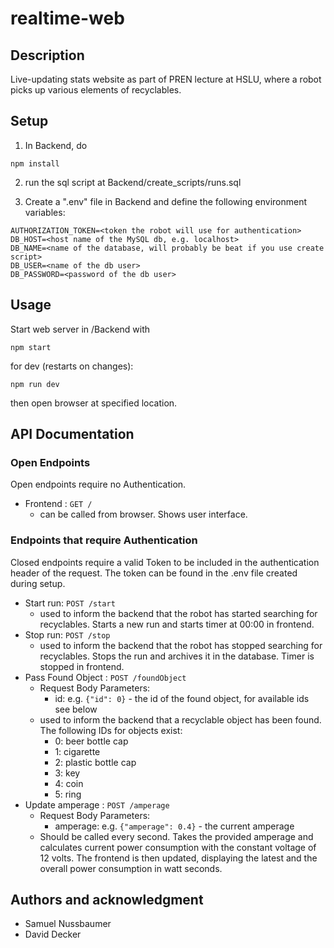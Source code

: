 # realtime-web

## Description
Live-updating stats website as part of PREN lecture at HSLU, where a robot picks up various elements of recyclables.

## Setup
1. In Backend, do
```
npm install
```

2. run the sql script at Backend/create_scripts/runs.sql

3. Create a ".env" file in Backend and define the following environment variables:
```
AUTHORIZATION_TOKEN=<token the robot will use for authentication>
DB_HOST=<host name of the MySQL db, e.g. localhost>
DB_NAME=<name of the database, will probably be beat if you use create script>
DB_USER=<name of the db user>
DB_PASSWORD=<password of the db user>
```

## Usage
Start web server in /Backend with

```
npm start
```

for dev (restarts on changes):

```
npm run dev
```
then open browser at specified location.

## API Documentation
### Open Endpoints

Open endpoints require no Authentication.

* Frontend : `GET /`
  * can be called from browser. Shows user interface.

### Endpoints that require Authentication

Closed endpoints require a valid Token to be included in the authentication header of the
request. The token can be found in the .env file created during setup.

* Start run: `POST /start`
  * used to inform the backend that the robot has started searching for recyclables. Starts a new run 
  and starts timer at 00:00 in frontend.
* Stop run: `POST /stop`
  * used to inform the backend that the robot has stopped searching for recyclables. Stops the run
      and archives it in the database. Timer is stopped in frontend.
* Pass Found Object : `POST /foundObject`
  * Request Body Parameters: 
    * id: e.g. `{"id": 0}` - the id of the found object, for available ids see below
  * used to inform the backend that a recyclable object has been found. The following IDs for objects exist:
    * 0: beer bottle cap
    * 1: cigarette
    * 2: plastic bottle cap
    * 3: key
    * 4: coin
    * 5: ring
* Update amperage : `POST /amperage`
  * Request Body Parameters: 
    * amperage: e.g. `{"amperage": 0.4}` - the current amperage
  * Should be called every second. Takes the provided amperage and calculates current power 
  consumption with the constant voltage of 12 volts. The frontend is then updated, displaying the latest 
  and the overall power consumption in watt seconds.

## Authors and acknowledgment
- Samuel Nussbaumer
- David Decker